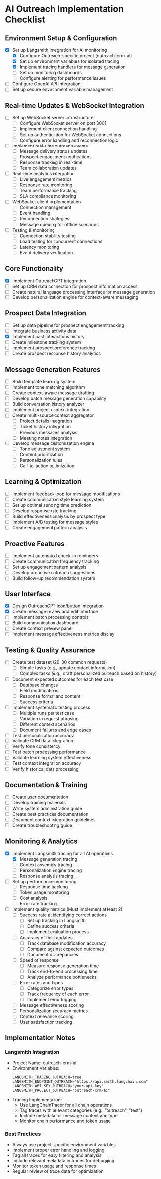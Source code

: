 # AI Outreach Implementation Checklist

## Environment Setup & Configuration
- [x] Set up Langsmith integration for AI monitoring
  - [x] Configure Outreach-specific project (outreach-crm-ai)
  - [x] Set up environment variables for isolated tracing
  - [x] Implement tracing handlers for message generation
  - [ ] Set up monitoring dashboards
  - [ ] Configure alerting for performance issues
- [ ] Configure OpenAI API integration
- [ ] Set up secure environment variable management

## Real-time Updates & WebSocket Integration
- [ ] Set up WebSocket server infrastructure
  - [ ] Configure WebSocket server on port 3001
  - [ ] Implement client connection handling
  - [ ] Set up authentication for WebSocket connections
  - [ ] Configure error handling and reconnection logic
- [ ] Implement real-time outreach events
  - [ ] Message delivery status updates
  - [ ] Prospect engagement notifications
  - [ ] Response tracking in real-time
  - [ ] Team collaboration updates
- [ ] Real-time analytics integration
  - [ ] Live engagement metrics
  - [ ] Response rate monitoring
  - [ ] Team performance tracking
  - [ ] SLA compliance monitoring
- [ ] WebSocket client implementation
  - [ ] Connection management
  - [ ] Event handling
  - [ ] Reconnection strategies
  - [ ] Message queuing for offline scenarios
- [ ] Testing & monitoring
  - [ ] Connection stability testing
  - [ ] Load testing for concurrent connections
  - [ ] Latency monitoring
  - [ ] Event delivery verification

## Core Functionality
- [x] Implement OutreachGPT integration
- [ ] Set up CRM data connection for prospect information access
- [ ] Create natural language processing interface for message generation
- [ ] Develop personalization engine for context-aware messaging

## Prospect Data Integration
- [ ] Set up data pipeline for prospect engagement tracking
- [ ] Integrate business activity data
- [x] Implement past interactions history
- [ ] Create milestone tracking system
- [ ] Implement prospect preference tracking
- [ ] Create prospect response history analytics

## Message Generation Features
- [ ] Build template learning system
- [ ] Implement tone matching algorithm
- [ ] Create context-aware message drafting
- [ ] Develop batch message generation capability
- [ ] Build conversation history analyzer
- [ ] Implement project context integration
- [ ] Create multi-source context aggregator
    - [ ] Project details integration
    - [ ] Ticket history integration
    - [ ] Previous messages analysis
    - [ ] Meeting notes integration
- [ ] Develop message customization engine
    - [ ] Tone adjustment system
    - [ ] Content prioritization
    - [ ] Personalization rules
    - [ ] Call-to-action optimization

## Learning & Optimization
- [ ] Implement feedback loop for message modifications
- [ ] Create communication style learning system
- [ ] Set up optimal sending time prediction
- [ ] Develop response rate tracking
- [ ] Build effectiveness analysis by prospect type
- [ ] Implement A/B testing for message styles
- [ ] Create engagement pattern analysis

## Proactive Features
- [ ] Implement automated check-in reminders
- [ ] Create communication frequency tracking
- [ ] Set up engagement pattern analysis
- [ ] Develop proactive outreach suggestions
- [ ] Build follow-up recommendation system

## User Interface
- [x] Design OutreachGPT icon/button integration
- [x] Create message review and edit interface
- [ ] Implement batch processing controls
- [ ] Build communication dashboard
- [ ] Create context preview panel
- [ ] Implement message effectiveness metrics display

## Testing & Quality Assurance
- [ ] Create test dataset (20-30 common requests)
  - [ ] Simple tasks (e.g., update contact information)
  - [ ] Complex tasks (e.g., draft personalized outreach based on history)
- [ ] Document expected outcomes for each test case
  - [ ] Database changes
  - [ ] Field modifications
  - [ ] Response format and content
  - [ ] Success criteria
- [ ] Implement systematic testing process
  - [ ] Multiple runs per test case
  - [ ] Variation in request phrasing
  - [ ] Different context scenarios
  - [ ] Document failures and edge cases
- [ ] Test personalization accuracy
- [ ] Validate CRM data integration
- [ ] Verify tone consistency
- [ ] Test batch processing performance
- [ ] Validate learning system effectiveness
- [ ] Test context integration accuracy
- [ ] Verify historical data processing

## Documentation & Training
- [ ] Create user documentation
- [ ] Develop training materials
- [ ] Write system administration guide
- [ ] Create best practices documentation
- [ ] Document context integration guidelines
- [ ] Create troubleshooting guide

## Monitoring & Analytics
- [x] Implement Langsmith tracing for all AI operations
  - [x] Message generation tracing
  - [ ] Context assembly tracing
  - [ ] Personalization engine tracing
  - [ ] Response analysis tracing
- [ ] Set up performance monitoring
  - [ ] Response time tracking
  - [ ] Token usage monitoring
  - [ ] Cost analysis
  - [ ] Error rate tracking
- [ ] Implement quality metrics (Must implement at least 2)
  - [ ] Success rate at identifying correct actions
    - [ ] Set up tracking in Langsmith
    - [ ] Define success criteria
    - [ ] Implement evaluation process
  - [ ] Accuracy of field updates
    - [ ] Track database modification accuracy
    - [ ] Compare against expected outcomes
    - [ ] Document discrepancies
  - [ ] Speed of response
    - [ ] Measure response generation time
    - [ ] Track end-to-end processing time
    - [ ] Analyze performance bottlenecks
  - [ ] Error rates and types
    - [ ] Categorize error types
    - [ ] Track frequency of each error
    - [ ] Implement error logging
  - [ ] Message effectiveness scoring
  - [ ] Personalization accuracy metrics
  - [ ] Context relevance scoring
  - [ ] User satisfaction tracking

## Implementation Notes

### Langsmith Integration
- Project Name: outreach-crm-ai
- Environment Variables:
  ```
  LANGSMITH_TRACING_OUTREACH=true
  LANGSMITH_ENDPOINT_OUTREACH="https://api.smith.langchain.com"
  LANGSMITH_API_KEY_OUTREACH="your-api-key"
  LANGSMITH_PROJECT_OUTREACH="outreach-crm-ai"
  ```
- Tracing Implementation:
  - Use LangChainTracer for all chain operations
  - Tag traces with relevant categories (e.g., "outreach", "test")
  - Include metadata for message context and type
  - Monitor chain performance and token usage

### Best Practices
- Always use project-specific environment variables
- Implement proper error handling and logging
- Tag all traces for easy filtering and analysis
- Include relevant metadata in traces for debugging
- Monitor token usage and response times
- Regular review of trace data for optimization 